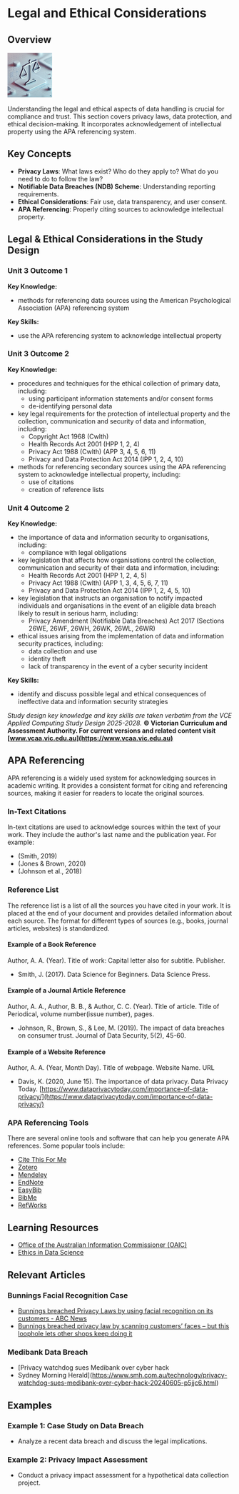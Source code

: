 # Legal and Ethical Considerations

## Overview

![Legal/Ethical Image - Created by ChatGPT4o/DALL-E](/assets/images/legalethical.png)

Understanding the legal and ethical aspects of data handling is crucial for compliance and trust. This section covers privacy laws, data protection, and ethical decision-making. It incorporates acknowledgement of intellectual property using the APA referencing system.

## Key Concepts

- **Privacy Laws**: What laws exist? Who do they apply to? What do you need to do to follow the law?
- **Notifiable Data Breaches (NDB) Scheme**: Understanding reporting requirements.
- **Ethical Considerations**: Fair use, data transparency, and user consent.
- **APA Referencing**: Properly citing sources to acknowledge intellectual property.

## Legal & Ethical Considerations in the Study Design

### Unit 3 Outcome 1

**Key Knowledge:**

-	methods for referencing data sources using the American Psychological Association (APA) referencing system

**Key Skills:**

-	use the APA referencing system to acknowledge intellectual property

### Unit 3 Outcome 2

**Key Knowledge:**

- procedures and techniques for the ethical collection of primary data, including:
  - using participant information statements and/or consent forms
  - de-identifying personal data
- key legal requirements for the protection of intellectual property and the collection, communication and security of data and information, including:
  - Copyright Act 1968 (Cwlth)
  - Health Records Act 2001 (HPP 1, 2, 4)
  - Privacy Act 1988 (Cwlth) (APP 3, 4, 5, 6, 11)
  - Privacy and Data Protection Act 2014 (IPP 1, 2, 4, 10)
- methods for referencing secondary sources using the APA referencing system to acknowledge intellectual property, including:
  - use of citations
  - creation of reference lists

### Unit 4 Outcome 2

**Key Knowledge:**

- the importance of data and information security to organisations, including:
  - compliance with legal obligations
- key legislation that affects how organisations control the collection, communication and security of their data and information, including:
  - Health Records Act 2001 (HPP 1, 2, 4, 5)
  - Privacy Act 1988 (Cwlth) (APP 1, 3, 4, 5, 6, 7, 11)
  - Privacy and Data Protection Act 2014 (IPP 1, 2, 4, 5, 10)
- key legislation that instructs an organisation to notify impacted individuals and organisations in the event of an eligible data breach likely to result in serious harm, including:
  - Privacy Amendment (Notifiable Data Breaches) Act 2017 (Sections 26WE, 26WF, 26WH, 26WK, 26WL, 26WR)
- ethical issues arising from the implementation of data and information security practices, including:
  - data collection and use
  - identity theft
  - lack of transparency in the event of a cyber security incident

**Key Skills:**

- identify and discuss possible legal and ethical consequences of ineffective data and information security strategies

*Study design key knowledge and key skills are taken verbatim from the VCE Applied Computing Study Design 2025-2028.*
**© Victorian Curriculum and Assessment Authority. For current versions and related content visit [www.vcaa.vic.edu.au](https://www.vcaa.vic.edu.au)**

## APA Referencing

APA referencing is a widely used system for acknowledging sources in academic writing. It provides a consistent format for citing and referencing sources, making it easier for readers to locate the original sources.

### In-Text Citations

In-text citations are used to acknowledge sources within the text of your work. They include the author's last name and the publication year. For example:

- (Smith, 2019)
- (Jones & Brown, 2020)
- (Johnson et al., 2018)

### Reference List

The reference list is a list of all the sources you have cited in your work. It is placed at the end of your document and provides detailed information about each source. The format for different types of sources (e.g., books, journal articles, websites) is standardized.

#### Example of a Book Reference

Author, A. A. (Year). Title of work: Capital letter also for subtitle. Publisher.

- Smith, J. (2017). Data Science for Beginners. Data Science Press.

#### Example of a Journal Article Reference

Author, A. A., Author, B. B., & Author, C. C. (Year). Title of article. Title of Periodical, volume number(issue number), pages.

- Johnson, R., Brown, S., & Lee, M. (2019). The impact of data breaches on consumer trust. Journal of Data Security, 5(2), 45-60.

#### Example of a Website Reference

Author, A. A. (Year, Month Day). Title of webpage. Website Name. URL

- Davis, K. (2020, June 15). The importance of data privacy. Data Privacy Today. [https://www.dataprivacytoday.com/importance-of-data-privacy/](https://www.dataprivacytoday.com/importance-of-data-privacy/)

### APA Referencing Tools

There are several online tools and software that can help you generate APA references. Some popular tools include:

- [Cite This For Me](https://www.citethisforme.com/)
- [Zotero](https://www.zotero.org/)
- [Mendeley](https://www.mendeley.com/)
- [EndNote](https://endnote.com/)
- [EasyBib](https://www.easybib.com/)
- [BibMe](https://www.bibme.org/)
- [RefWorks](https://www.refworks.com/)

## Learning Resources

- [Office of the Australian Information Commissioner (OAIC)](https://www.oaic.gov.au/)
- [Ethics in Data Science](https://datascienceethics.com/)

## Relevant Articles

### Bunnings Facial Recognition Case

- [Bunnings breached Privacy Laws by using facial recognition on its customers - ABC News](https://www.abc.net.au/news/2024-11-19/oaic-investigation-into-bunnings-facial-recognition/104613700)
- [Bunnings breached privacy law by scanning customers’ faces – but this loophole lets other shops keep doing it](https://theconversation.com/bunnings-breached-privacy-law-by-scanning-customers-faces-but-this-loophole-lets-other-shops-keep-doing-it-244031)

### Medibank Data Breach

- [Privacy watchdog sues Medibank over cyber hack
- Sydney Morning Herald](https://www.smh.com.au/technology/privacy-watchdog-sues-medibank-over-cyber-hack-20240605-p5jjc6.html)

## Examples

### Example 1: Case Study on Data Breach

- Analyze a recent data breach and discuss the legal implications.

### Example 2: Privacy Impact Assessment

- Conduct a privacy impact assessment for a hypothetical data collection project.
